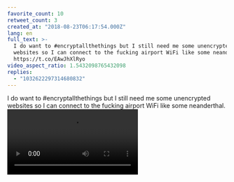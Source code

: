 ```yaml
---
favorite_count: 10
retweet_count: 3
created_at: "2018-08-23T06:17:54.000Z"
lang: en
full_text: >-
  I do want to #encryptallthethings but I still need me some unencrypted
  websites so I can connect to the fucking airport WiFi like some neanderthal.
  https://t.co/EAwJhXlRyo
video_aspect_ratio: 1.5432098765432098
replies:
  - "1032622297314680832"
---
```


I do want to #encryptallthethings but I still need me some unencrypted websites
so I can connect to the fucking airport WiFi like some neanderthal.
![Embedded Video](https://twitter-media-coderbyheart.s3.eu-north-1.amazonaws.com/1032512236051476480-DlQ4ZjeWsAApUX0.mp4)
